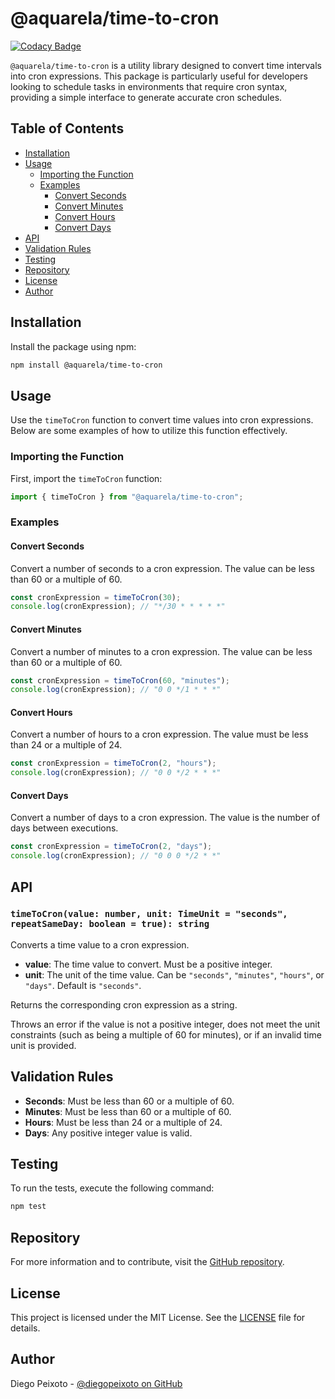 # @aquarela/time-to-cron

[![Codacy Badge](https://app.codacy.com/project/badge/Grade/13aba93ef2784b3288a28561bce307da)](https://app.codacy.com/gh/aquarela-io/time-to-cron/dashboard?utm_source=gh&utm_medium=referral&utm_content=&utm_campaign=Badge_grade)

`@aquarela/time-to-cron` is a utility library designed to convert time intervals into cron expressions. This package is particularly useful for developers looking to schedule tasks in environments that require cron syntax, providing a simple interface to generate accurate cron schedules.

## Table of Contents

- [Installation](#installation)
- [Usage](#usage)
  - [Importing the Function](#importing-the-function)
  - [Examples](#examples)
    - [Convert Seconds](#convert-seconds)
    - [Convert Minutes](#convert-minutes)
    - [Convert Hours](#convert-hours)
    - [Convert Days](#convert-days)
- [API](#api)
- [Validation Rules](#validation-rules)
- [Testing](#testing)
- [Repository](#repository)
- [License](#license)
- [Author](#author)

## Installation

Install the package using npm:

```sh
npm install @aquarela/time-to-cron
```

## Usage

Use the `timeToCron` function to convert time values into cron expressions. Below are some examples of how to utilize this function effectively.

### Importing the Function

First, import the `timeToCron` function:

```typescript
import { timeToCron } from "@aquarela/time-to-cron";
```

### Examples

#### Convert Seconds

Convert a number of seconds to a cron expression. The value can be less than 60 or a multiple of 60.

```typescript
const cronExpression = timeToCron(30);
console.log(cronExpression); // "*/30 * * * * *"
```

#### Convert Minutes

Convert a number of minutes to a cron expression. The value can be less than 60 or a multiple of 60.

```typescript
const cronExpression = timeToCron(60, "minutes");
console.log(cronExpression); // "0 0 */1 * * *"
```

#### Convert Hours

Convert a number of hours to a cron expression. The value must be less than 24 or a multiple of 24.

```typescript
const cronExpression = timeToCron(2, "hours");
console.log(cronExpression); // "0 0 */2 * * *"
```

#### Convert Days

Convert a number of days to a cron expression. The value is the number of days between executions.

```typescript
const cronExpression = timeToCron(2, "days");
console.log(cronExpression); // "0 0 0 */2 * *"
```


## API

### `timeToCron(value: number, unit: TimeUnit = "seconds", repeatSameDay: boolean = true): string`

Converts a time value to a cron expression.

- **value**: The time value to convert. Must be a positive integer.
- **unit**: The unit of the time value. Can be `"seconds"`, `"minutes"`, `"hours"`, or `"days"`. Default is `"seconds"`.

Returns the corresponding cron expression as a string.

Throws an error if the value is not a positive integer, does not meet the unit constraints (such as being a multiple of 60 for minutes), or if an invalid time unit is provided.

## Validation Rules

- **Seconds**: Must be less than 60 or a multiple of 60.
- **Minutes**: Must be less than 60 or a multiple of 60.
- **Hours**: Must be less than 24 or a multiple of 24.
- **Days**: Any positive integer value is valid.

## Testing

To run the tests, execute the following command:

```sh
npm test
```

## Repository

For more information and to contribute, visit the [GitHub repository](https://github.com/aquarela-io/time-to-cron).

## License

This project is licensed under the MIT License. See the [LICENSE](https://github.com/aquarela-io/time-to-cron/blob/main/LICENSE) file for details.

## Author

Diego Peixoto - [@diegopeixoto on GitHub](https://github.com/diegopeixoto)

